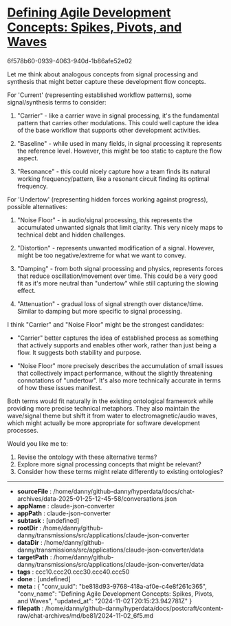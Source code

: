 # [Defining Agile Development Concepts: Spikes, Pivots, and Waves](https://claude.ai/chat/be818d93-9768-418a-af0e-c4e8f261c365)

6f578b60-0939-4063-940d-1b86afe52e02

 Let me think about analogous concepts from signal processing and synthesis that might better capture these development flow concepts.

For 'Current' (representing established workflow patterns), some signal/synthesis terms to consider:

1. "Carrier" - like a carrier wave in signal processing, it's the fundamental pattern that carries other modulations. This could well capture the idea of the base workflow that supports other development activities.

2. "Baseline" - while used in many fields, in signal processing it represents the reference level. However, this might be too static to capture the flow aspect.

3. "Resonance" - this could nicely capture how a team finds its natural working frequency/pattern, like a resonant circuit finding its optimal frequency.

For 'Undertow' (representing hidden forces working against progress), possible alternatives:

1. "Noise Floor" - in audio/signal processing, this represents the accumulated unwanted signals that limit clarity. This very nicely maps to technical debt and hidden challenges.

2. "Distortion" - represents unwanted modification of a signal. However, might be too negative/extreme for what we want to convey.

3. "Damping" - from both signal processing and physics, represents forces that reduce oscillation/movement over time. This could be a very good fit as it's more neutral than "undertow" while still capturing the slowing effect.

4. "Attenuation" - gradual loss of signal strength over distance/time. Similar to damping but more specific to signal processing.

I think "Carrier" and "Noise Floor" might be the strongest candidates:

- "Carrier" better captures the idea of established process as something that actively supports and enables other work, rather than just being a flow. It suggests both stability and purpose.

- "Noise Floor" more precisely describes the accumulation of small issues that collectively impact performance, without the slightly threatening connotations of "undertow". It's also more technically accurate in terms of how these issues manifest.

Both terms would fit naturally in the existing ontological framework while providing more precise technical metaphors. They also maintain the wave/signal theme but shift it from water to electromagnetic/audio waves, which might actually be more appropriate for software development processes.

Would you like me to:
1. Revise the ontology with these alternative terms?
2. Explore more signal processing concepts that might be relevant?
3. Consider how these terms might relate differently to existing ontologies?

---

* **sourceFile** : /home/danny/github-danny/hyperdata/docs/chat-archives/data-2025-01-25-12-45-58/conversations.json
* **appName** : claude-json-converter
* **appPath** : claude-json-converter
* **subtask** : [undefined]
* **rootDir** : /home/danny/github-danny/transmissions/src/applications/claude-json-converter
* **dataDir** : /home/danny/github-danny/transmissions/src/applications/claude-json-converter/data
* **targetPath** : /home/danny/github-danny/transmissions/src/applications/claude-json-converter/data
* **tags** : ccc10.ccc20.ccc30.ccc40.ccc50
* **done** : [undefined]
* **meta** : {
  "conv_uuid": "be818d93-9768-418a-af0e-c4e8f261c365",
  "conv_name": "Defining Agile Development Concepts: Spikes, Pivots, and Waves",
  "updated_at": "2024-11-02T20:15:23.942781Z"
}
* **filepath** : /home/danny/github-danny/hyperdata/docs/postcraft/content-raw/chat-archives/md/be81/2024-11-02_6f5.md